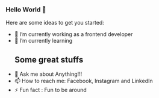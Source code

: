 ### Hello World 👋


Here are some ideas to get you started:

- 🔭 I’m currently working as a frontend developer
- 🌱 I’m currently learning <h2>Some great stuffs</h2>
- 💬 Ask me about Anything!!!
- 📫 How to reach me: Facebook, Instagram and LinkedIn
- ⚡ Fun fact : Fun to be around 
